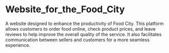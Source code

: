 # Website_for_the_Food_City
A website designed to enhance the productivity of Food City. This platform allows customers to order food online, check product prices, and leave reviews to help improve the overall quality of the service. It also facilitates communication between sellers and customers for a more seamless experience.
